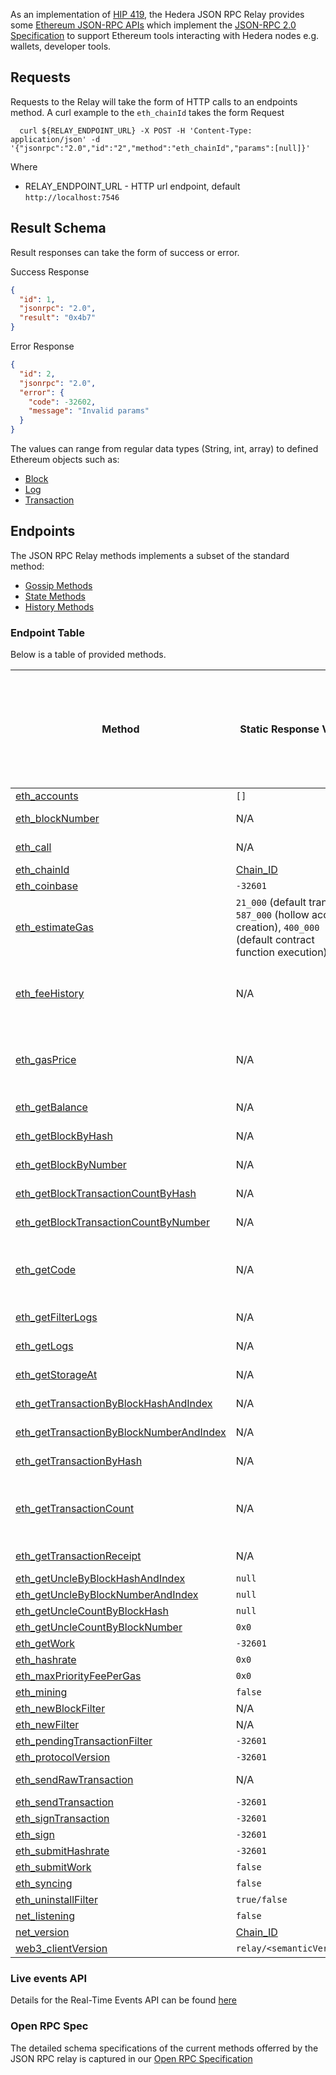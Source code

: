 As an implementation of [HIP 419](https://hips.hedera.com/hip/hip-482), the Hedera JSON RPC Relay provides some [Ethereum JSON-RPC APIs](https://ethereum.github.io/execution-apis/api-documentation/) which implement the [JSON-RPC 2.0 Specification](https://www.jsonrpc.org/specification) to support Ethereum tools interacting with Hedera nodes e.g. wallets, developer tools.

## Requests
Requests to the Relay will take the form of HTTP calls to an endpoints method.
A curl example to the `eth_chainId` takes the form
Request

```shell
  curl ${RELAY_ENDPOINT_URL} -X POST -H 'Content-Type: application/json' -d '{"jsonrpc":"2.0","id":"2","method":"eth_chainId","params":[null]}'
```

Where

- RELAY_ENDPOINT_URL - HTTP url endpoint, default `http://localhost:7546`

## Result Schema

Result responses can take the form of success or error.

Success Response

```json
{
  "id": 1,
  "jsonrpc": "2.0",
  "result": "0x4b7"
}
```

Error Response

```json
{
  "id": 2,
  "jsonrpc": "2.0",
  "error": {
    "code": -32602,
    "message": "Invalid params"
  }
}
```

The values can range from regular data types (String, int, array) to defined Ethereum objects such as:

- [Block](https://besu.hyperledger.org/en/stable/Reference/API-Objects/#block-object)
- [Log](https://besu.hyperledger.org/en/stable/Reference/API-Objects/#log-object)
- [Transaction](https://besu.hyperledger.org/en/stable/Reference/API-Objects/#transaction-object)

## Endpoints

The JSON RPC Relay methods implements a subset of the standard method:

- [Gossip Methods](https://ethereum.org/en/developers/docs/apis/json-rpc/#gossip-methods)
- [State Methods](https://ethereum.org/en/developers/docs/apis/json-rpc/#state_methods)
- [History Methods](https://ethereum.org/en/developers/docs/apis/json-rpc/#history_methods)

### Endpoint Table

Below is a table of provided methods.

| Method                                                                                                                                    | Static Response Value                     | Hedera Nodes (Relay Only, Mirror Node, Consensus Node, Both Nodes) |
|-------------------------------------------------------------------------------------------------------------------------------------------| ----------------------------------------- |--------------------------------------------------------------------|
| [eth_accounts](https://ethereum.org/en/developers/docs/apis/json-rpc/#eth_accounts)                                                       | `[]`                                      | N/A                                                                |
| [eth_blockNumber](https://ethereum.org/en/developers/docs/apis/json-rpc/#eth_blocknumber)                                                 | N/A                                       | Mirror Node                                                        |
| [eth_call](https://ethereum.org/en/developers/docs/apis/json-rpc/#eth_call)                                                               | N/A                                       | Consensus Node                                                     |
| [eth_chainId](https://besu.hyperledger.org/en/stable/Reference/API-Methods/#eth_chainid)                                                  | [Chain_ID](../README.md#configuration)    | Relay Only                                                         |
| [eth_coinbase](https://ethereum.org/en/developers/docs/apis/json-rpc/#eth_coinbase)                                                       | `-32601`                                  | N/A                                                                |
| [eth_estimateGas](https://ethereum.org/en/developers/docs/apis/json-rpc/#eth_estimategas)                                                 | `21_000` (default transfer), `587_000` (hollow account creation), `400_000` (default contract function execution)                                       | N/A                                                                |
| [eth_feeHistory](https://besu.hyperledger.org/en/stable/Reference/API-Methods/#eth_feehistory)                                            | N/A                                       | Mirror Node, Consensus Node backup                                 |
| [eth_gasPrice](https://ethereum.org/en/developers/docs/apis/json-rpc/#eth_gasprice)                                                       | N/A                                       | Mirror Node, Consensus Node backup                                 |
| [eth_getBalance](https://ethereum.org/en/developers/docs/apis/json-rpc/#eth_getbalance)                                                   | N/A                                       | Mirror Node                                                        |
| [eth_getBlockByHash](https://ethereum.org/en/developers/docs/apis/json-rpc/#eth_getblockbyhash)                                           | N/A                                       | Mirror Node                                                        |
| [eth_getBlockByNumber](https://ethereum.org/en/developers/docs/apis/json-rpc/#eth_getblockbynumber)                                       | N/A                                       | Mirror Node                                                        |
| [eth_getBlockTransactionCountByHash](https://ethereum.org/en/developers/docs/apis/json-rpc/#eth_getblocktransactioncountbyhash)           | N/A                                       | Mirror Node                                                        |
| [eth_getBlockTransactionCountByNumber](https://ethereum.org/en/developers/docs/apis/json-rpc/#eth_getblocktransactioncountbynumber)       | N/A                                       | Mirror Node                                                        |
| [eth_getCode](https://besu.hyperledger.org/en/stable/Reference/API-Methods/#eth_getCode)                                                  | N/A    | Mirror Node, Consensus Node backup                                 |
| [eth_getFilterLogs](https://ethereum.org/en/developers/docs/apis/json-rpc/#eth_getfilterlogs)                                             | N/A                                       | Mirror Node                                                        |
| [eth_getLogs](https://ethereum.org/en/developers/docs/apis/json-rpc/#eth_getlogs)                                                         | N/A                                       | Mirror Node                                                        |
| [eth_getStorageAt](https://ethereum.org/en/developers/docs/apis/json-rpc/#eth_getStorageAt)                                               | N/A                                       | Mirror Node                                                        |
| [eth_getTransactionByBlockHashAndIndex](https://ethereum.org/en/developers/docs/apis/json-rpc/#eth_gettransactionbyblockhashandindex)     | N/A                                       | Mirror Node                                                        |
| [eth_getTransactionByBlockNumberAndIndex](https://ethereum.org/en/developers/docs/apis/json-rpc/#eth_gettransactionbyblocknumberandindex) | N/A                                       | Mirror Node                                                        |
| [eth_getTransactionByHash](https://ethereum.org/en/developers/docs/apis/json-rpc/#eth_gettransactionbyhash)                               | N/A                                       | Mirror Node                                                        |
| [eth_getTransactionCount](https://ethereum.org/en/developers/docs/apis/json-rpc/#eth_gettransactioncount)                                 | N/A                                       | Mirror Node, Consensus Node backup                                 |
| [eth_getTransactionReceipt](https://ethereum.org/en/developers/docs/apis/json-rpc/#eth_gettransactionreceipt)                             | N/A                                       | Mirror Node                                                        
| [eth_getUncleByBlockHashAndIndex](https://ethereum.org/en/developers/docs/apis/json-rpc/#eth_getunclebyblockhashandindex)                 | `null`                                    | N/A                                                                |
| [eth_getUncleByBlockNumberAndIndex](https://ethereum.org/en/developers/docs/apis/json-rpc/#eth_getunclebyblocknumberandindex)             | `null`                                    | N/A                                                                |
| [eth_getUncleCountByBlockHash](https://ethereum.org/en/developers/docs/apis/json-rpc/#eth_getunclecountbyblockhash)                       | `null`                                    | N/A                                                                |
| [eth_getUncleCountByBlockNumber](https://ethereum.org/en/developers/docs/apis/json-rpc/#eth_getunclecountbyblocknumber)                   | `0x0`                                     | N/A                                                                |
| [eth_getWork](https://ethereum.org/en/developers/docs/apis/json-rpc/#eth_getwork)                                                         | `-32601`                                  | N/A                                                                |
| [eth_hashrate](https://ethereum.org/en/developers/docs/apis/json-rpc/#eth_hashrate)                                                       | `0x0`                                     | N/A                                                                |
| [eth_maxPriorityFeePerGas](https://docs.alchemy.com/reference/eth-maxpriorityfeepergas)                                                   | `0x0`                                   | N/A                                                                |
| [eth_mining](https://ethereum.org/en/developers/docs/apis/json-rpc/#eth_mining)                                                           | `false`                                   | N/A                                                                |
| [eth_newBlockFilter](https://ethereum.org/en/developers/docs/apis/json-rpc/#eth_newblockfilter)                                           | N/A                                                                                                               | N/A                                                                |
| [eth_newFilter](https://ethereum.org/en/developers/docs/apis/json-rpc/#eth_newfilter)                                                     | N/A                                                                                                               | N/A                                                                |
| [eth_pendingTransactionFilter](https://ethereum.org/en/developers/docs/apis/json-rpc/#eth_newpendingtransactionfilter)                    | `-32601`                                  | N/A                                                                |
| [eth_protocolVersion](https://ethereum.org/en/developers/docs/apis/json-rpc/#eth_protocolversion)                                         | `-32601`                                  | N/A                                                                |
| [eth_sendRawTransaction](https://ethereum.org/en/developers/docs/apis/json-rpc/#eth_sendrawtransaction)                                   | N/A                                       | Consensus Node                                                     |
| [eth_sendTransaction](https://ethereum.org/en/developers/docs/apis/json-rpc/#eth_sendtransaction)                                         | `-32601`                                  | N/A                                                                |
| [eth_signTransaction](https://ethereum.org/en/developers/docs/apis/json-rpc/#eth_signtransaction)                                         | `-32601`                                  | N/A                                                                |
| [eth_sign](https://ethereum.org/en/developers/docs/apis/json-rpc/#eth_sign)                                                               | `-32601`                                  | N/A                                                                |
| [eth_submitHashrate](https://ethereum.org/en/developers/docs/apis/json-rpc/#eth_submithashrate)                                           | `-32601`                                  | N/A                                                                |
| [eth_submitWork](https://ethereum.org/en/developers/docs/apis/json-rpc/#eth_submitwork)                                                   | `false`                                   | N/A                                                                |
| [eth_syncing](https://ethereum.org/en/developers/docs/apis/json-rpc/#eth_syncing)                                                         | `false`                                   | N/A                                                                |
| [eth_uninstallFilter](https://ethereum.org/en/developers/docs/apis/json-rpc/#eth_uninstallfilter)                                         | `true/false`                                                                                                      | Relay only                                                         |
| [net_listening](https://ethereum.org/en/developers/docs/apis/json-rpc/#net_listening)                                                     | `false`                                   | N/A                                                                |
| [net_version](https://ethereum.org/en/developers/docs/apis/json-rpc/#net_version)                                                         | [Chain_ID](../README.md#configuration)    | Relay Only                                                         |
| [web3_clientVersion](https://ethereum.org/en/developers/docs/apis/json-rpc/#web3_clientversion)                                           | `relay/<semanticVersion>`                 | Relay Only                                                         |

### Live events API

Details for the Real-Time Events API can be found [here](./live-events-api.md)

### Open RPC Spec
The detailed schema specifications of the current methods offerred by the JSON RPC relay is captured in our
[Open RPC Specification](https://playground.open-rpc.org/?schemaUrl=https://raw.githubusercontent.com/hashgraph/hedera-json-rpc-relay/main/docs/openrpc.json&uiSchema%5BappBar%5D%5Bui:splitView%5D=false&uiSchema%5BappBar%5D%5Bui:input%5D=false&uiSchema%5BappBar%5D%5Bui:examplesDropdown%5D=false)
